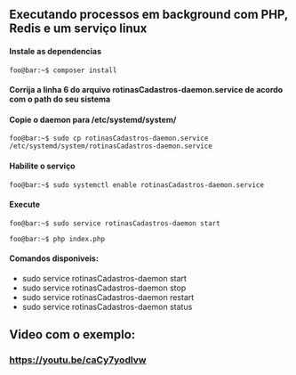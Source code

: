  ## Executando processos em background com PHP, Redis e um serviço linux
 
 #### Instale as dependencias

 ``
 foo@bar:~$ composer install
 ``

 #### Corrija a linha 6 do arquivo rotinasCadastros-daemon.service de acordo com o path do seu sistema
 
 #### Copie o daemon para /etc/systemd/system/
``
 foo@bar:~$ sudo cp rotinasCadastros-daemon.service /etc/systemd/system/rotinasCadastros-daemon.service
``
#### Habilite o serviço
``
foo@bar:~$ sudo systemctl enable rotinasCadastros-daemon.service
``
#### Execute 

``
foo@bar:~$ sudo service rotinasCadastros-daemon start
``

``
foo@bar:~$ php index.php
``

#### Comandos disponiveis:

- sudo service rotinasCadastros-daemon start
- sudo service rotinasCadastros-daemon stop
- sudo service rotinasCadastros-daemon restart
- sudo service rotinasCadastros-daemon status


## Video com o exemplo:
### https://youtu.be/caCy7yodlvw
